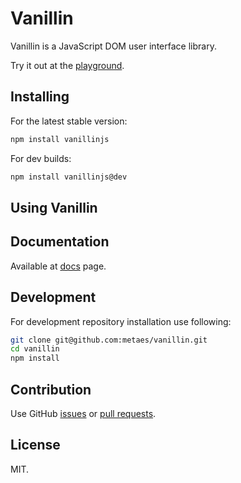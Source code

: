 # Vanillin

Vanillin is a JavaScript DOM user interface library.

Try it out at the [playground](http://metaes.org/playground.html).

## Installing

For the latest stable version:

```bash
npm install vanillinjs
```

For dev builds:

```bash
npm install vanillinjs@dev
```

## Using Vanillin


## Documentation

Available at [docs](http://metaes.org/docs.html) page.

## Development

For development repository installation use following:

```bash
git clone git@github.com:metaes/vanillin.git
cd vanillin
npm install
```

## Contribution 

Use GitHub [issues](http://github.com/metaes/vanillin/issues) or [pull requests](https://github.com/metaes/vanillin/pulls).

## License

MIT.

